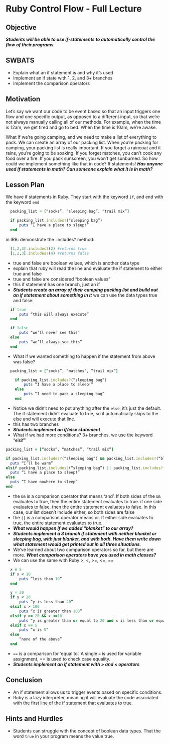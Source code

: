 # Ruby Control Flow - Full Lecture

## Objective
***Students will be able to use if-statements to automatically control the flow of their programs***

## SWBATS

+ Explain what an if statement is and why it’s used
+ Implement an if state with 1, 2, and 3+ branches
+ Implement the comparison operators


## Motivation
Let’s say we want our code to be event based so that an input triggers one flow and one specific output, as opposed to a different input, so that we’re not always manually calling all of our methods. For example, when the time is 12am, we get tired and go to bed. When the time is 10am, we’re awake.

What if we’re going camping, and we need to make a list of everything to pack. We can create an array of our packing list. When you’re packing for camping, your packing list is really important. If you forget a raincoat and it rains, you’re going to be soaking. If you forget matches, you can’t cook any food over a fire. If you pack sunscreen, you won’t get sunburned. So how could we implement something like that in code? If statements! ***Has anyone used if statements in math? Can someone explain what it is in math?***

## Lesson Plan 
We have if statements in Ruby. They start with the keyword `if`, and end with the keyword  `end`
  ```ruby
  	packing_list = [“socks”, “sleeping bag”, “trail mix”]

  	if packing_list.includes?(“sleeping bag”)
  	    puts “I have a place to sleep!”
  	end
  ```

in IRB: demonstrate the .includes? method:

```ruby
  [1,2,3].includes?(2) #returns true
  [1,2,3].includes?(4) #returns false
```

+ true and false are boolean values, which is another data type
+ explain that ruby will read the line and evaluate the if statement to either true and false
+ true and false are considered “boolean values”
+ this if statement has one branch, just an if
+ ***Students create an array of their camping packing list and build out an if statement about something in it***
we can use the data types true and false:

```ruby
  if true
      puts “this will always execute”
  end

  if false
      puts “we’ll never see this”
  else
      puts “we’ll always see this”
  end
```

+ What if we wanted something to happen if the statement from above was false? 
```ruby
  packing_list = [“socks”, “matches”, “trail mix”]

	if packing_list.includes?(“sleeping bag”)
	    puts “I have a place to sleep!”
	else 
	    puts “I need to pack a sleeping bag”
	end
```
+ Notice we didn’t need to put anything after the `else`, it’s just the default. The if statement didn’t evaluate to true, so it automatically skips to the else and will execute that line. 
+ this has two branches
+ ***Students implement an if/else statement***
+ What if we had more conditions? 3+ branches, we use the keyword “elsif”
```ruby
packing_list = [“socks”, “matches”, “trail mix”]

if packing_list.includes?(“sleeping bag”) && packing_list.includes?(“blanket”)
  puts “I’ll be warm”
elsif packing_list.includes?(“sleeping bag”) || packing_list.includes?(“blanket”)
  puts “i have a place to sleep!”                       	
else
  puts “I have nowhere to sleep”
end
```
+ the `&&` is a comparison operator that means ‘and’. If both sides of the `&&` evaluates to true, then the entire statement evaluates to true. if one side evaluates to false, then the entire statement evaluates to false.  In this case, our list doesn’t include either, so both sides are false
+ the `||` is a comparison operator means or. If either side evaluates to true, the entire statement evaluates to true.
+ ***What would happen if we added “blanket” to our array?***
+ ***Students implement a 3 branch if statement with neither blanket or sleeping bag, with just blanket, and with both. Have them write down what statement would get printed out in all three situations.***
+ We’ve learned about two comparison operators so far, but there are more. ***What comparison operators have you used in math classes?***
+ We can use the same with Ruby >, <, >=, <=, ==

```ruby
  x = 5
  if x < 10
      puts “less than 10”
  end

  y = 20
  if y < 20
      puts “y is less than 20”
  elsif x > 100
      puts “x is greater than 100”
  elsif y >= 20 && x <=10 
      puts “y is greater than or equal to 20 and x is less than or equal to 10”
  elsif x == 5
      puts “x is 5”
  else
      “none of the above”
  end
```

+ `==` is a comparison for ‘equal to’. A single  `=` is used for variable assignment, == is used to check case equality.
+ ***Students implement an if statement with > and < operators***


## Conclusion 
+ An if statement allows us to trigger events based on specific conditions.
+ Ruby is a lazy interpreter, meaning it will evaluate the code associated with the first line of the if statement that evaluates to true.


## Hints and Hurdles
+ Students can struggle with the concept of boolean data types. That the word `true` in your program means the value true.
